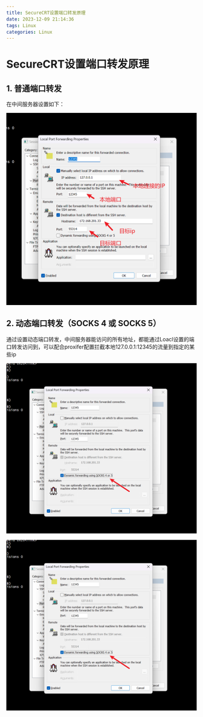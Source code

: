 ```yaml
---
title: SecureCRT设置端口转发原理
date: 2023-12-09 21:14:36
tags: Linux
categories: Linux
---
```


# SecureCRT设置端口转发原理

 <!-- more -->

## **1. 普通端口转发**

在中间服务器设置如下：

![img](/iamges/SecureCRT设置端口转发原理/1.png)

## **2. 动态端口转发（SOCKS 4 或 SOCKS 5）**

通过设置动态端口转发，中间服务器能访问的所有地址，都能通过Loacl设置的端口转发访问到，可以配合proxifer配置拦截本地127.0.0.1:12345的流量到指定的某些ip

![img](/iamges/SecureCRT设置端口转发原理/2.png)

![img](/iamges/SecureCRT设置端口转发原理/3.png)
